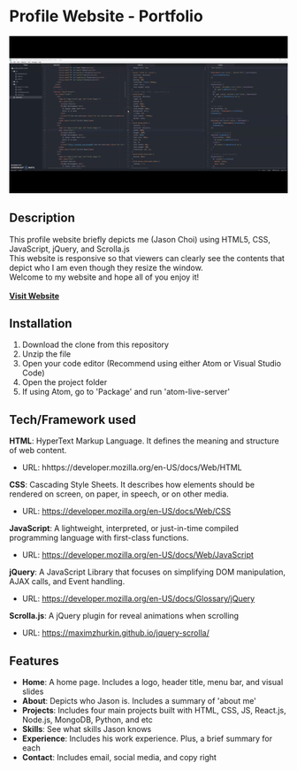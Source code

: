 # Profile Website - Portfolio


![](img/readMe.gif) 


## Description
This profile website briefly depicts me (Jason Choi) using HTML5, CSS, JavaScript, jQuery, and Scrolla.js <br/>
This website is responsive so that viewers can clearly see the contents that depict who I am even though they resize the window. <br/>
Welcome to my website and hope all of you enjoy it!<br/>
<br/>
**[Visit Website](https://jasonchoi.ga/)**

## Installation
1. Download the clone from this repository
2. Unzip the file
3. Open your code editor (Recommend using either Atom or Visual Studio Code)
4. Open the project folder
5. If using Atom, go to 'Package' and run 'atom-live-server'

## Tech/Framework used
**HTML**: HyperText Markup Language. It defines the meaning and structure of web content.
 - URL: hhttps://developer.mozilla.org/en-US/docs/Web/HTML <br/>

**CSS**: Cascading Style Sheets. It describes how elements should be rendered on screen, on paper, in speech, or on other media.
 - URL: https://developer.mozilla.org/en-US/docs/Web/CSS <br/>

**JavaScript**: A lightweight, interpreted, or just-in-time compiled programming language with first-class functions.
 - URL: https://developer.mozilla.org/en-US/docs/Web/JavaScript <br/>

**jQuery**: A JavaScript Library that focuses on simplifying DOM manipulation, AJAX calls, and Event handling.
 - URL: https://developer.mozilla.org/en-US/docs/Glossary/jQuery <br/>

**Scrolla.js**: A jQuery plugin for reveal animations when scrolling
 - URL: https://maximzhurkin.github.io/jquery-scrolla/ <br/>
 
## Features
- **Home**: A home page. Includes a logo, header title, menu bar, and visual slides
- **About**: Depicts who Jason is. Includes a summary of 'about me'
- **Projects**: Includes four main projects built with HTML, CSS, JS, React.js, Node.js, MongoDB, Python, and etc
- **Skills**: See what skills Jason knows
- **Experience**: Includes his work experience. Plus, a brief summary for each
- **Contact**: Includes email, social media, and copy right
 
